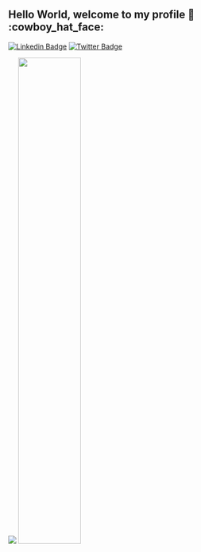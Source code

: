 <p align="center">
  <h2> Hello World, welcome to my profile 👋 :cowboy_hat_face: </h2>

  [![Linkedin Badge](https://img.shields.io/badge/-Vivian%20Ribeiro-0072b1?style=flat&logo=Linkedin&logoColor=white)](https://www.linkedin.com/in/vivian-ribeiro-276357a8/ "Connect on LinkedIn")
  [![Twitter Badge](https://img.shields.io/badge/-@vivihrbr-00acee?style=flat&logo=Twitter&logoColor=white)](https://twitter.com/vivihrbr "Follow on Twitter")


  <img src ="https://github-readme-streak-stats.herokuapp.com?user=vivirbr&theme=darcula&hide_border=true&background=FFFFFF00"> <img height="50%" width="auto" src ="https://github-readme-stats.vercel.app/api/top-langs/?username=vivirbr&layout=compact&hide_border=true&theme=darcula&bg_color=00000000&langs_count=6&hide=jupyter%20notebook,tex,css,php&exclude_repo=Pacman-AI">  
  

</p>

